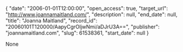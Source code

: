 {
  "date": "2006-01-01T12:00:00", 
  "open_access": true, 
  "target_url": "http://www.joannamaitland.com/", 
  "description": null, 
  "end_date": null, 
  "title": "Joanna Maitland", 
  "record_id": "20060101T120000/AapyCgrOljwNmi/aDJrU3A==", 
  "publisher": "joannamaitland.com", 
  "slug": 61538361, 
  "start_date": null
}

None
